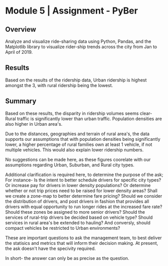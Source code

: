 # Module 5 | Assignment - PyBer

## Overview

Analyze and visualize ride-sharing data using Python, Pandas, and the Matplotlib library to visualize rider-ship trends across the city from Jan to April of 2019.


## Results

Based on the results of the ridership data, Urban ridership is highest amongst the 3, with rural ridership being the lowest.

## Summary

Based on these results, the disparity in ridership volumes seems clear- Rural traffic is significantly lower than urban traffic. Population densities are also higher in Urban area's.

Due to the distances, geographies and terrain of rural area's, the data supports our assumptions that with population densities being significantly lower, a higher percentage of rural families own at least 1 vehicle, if not multiple vehicles. This would also explain lower ridership numbers.

No suggestions can be made here, as these figures coorelate with our assumptions regarding Urban, Suburban, and Rural city types.

Additional clarification is required here, to determine the purpose of the ask; For instance- Is the intent to better schedule drivers for specific city types? Or increase pay for drivers in lower density populations? Or determine whether or not trip prices need to be raised for lower density areas? Shall we create a zone-map to better determine fare pricing? Should we consider the distribution of drivers, and post drivers in fashion that provides all drivers with equal opportunity to run longer rides at the increased fare rate? Should these zones be assigned to more senior drivers? Should the services of rural-trip drivers be decided based on vehicle type? Should services in rural area's be extended to hauling? And conversly, should compact vehicles be restricted to Urban environments?

These are important questions to ask the management team, to best deliver the statisics and metrics that will inform their decision making. At present, the ask doesn't have the specivity required.

In short- the answer can only be as precise as the question.
